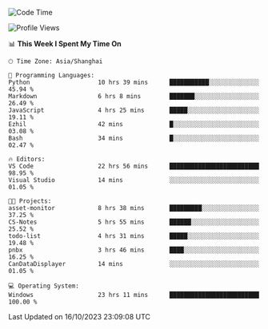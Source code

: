 <!--START_SECTION:waka-->
![Code Time](http://img.shields.io/badge/Code%20Time-1%2C305%20hrs%2031%20mins-blue)

![Profile Views](http://img.shields.io/badge/Profile%20Views-2-blue)

📊 **This Week I Spent My Time On** 

```text
🕑︎ Time Zone: Asia/Shanghai

💬 Programming Languages: 
Python                   10 hrs 39 mins      ███████████░░░░░░░░░░░░░░   45.94 % 
Markdown                 6 hrs 8 mins        ███████░░░░░░░░░░░░░░░░░░   26.49 % 
JavaScript               4 hrs 25 mins       █████░░░░░░░░░░░░░░░░░░░░   19.11 % 
Ezhil                    42 mins             █░░░░░░░░░░░░░░░░░░░░░░░░   03.08 % 
Bash                     34 mins             █░░░░░░░░░░░░░░░░░░░░░░░░   02.47 % 

🔥 Editors: 
VS Code                  22 hrs 56 mins      █████████████████████████   98.95 % 
Visual Studio            14 mins             ░░░░░░░░░░░░░░░░░░░░░░░░░   01.05 % 

🐱‍💻 Projects: 
asset-monitor            8 hrs 38 mins       █████████░░░░░░░░░░░░░░░░   37.25 % 
CS-Notes                 5 hrs 55 mins       ██████░░░░░░░░░░░░░░░░░░░   25.52 % 
todo-list                4 hrs 31 mins       █████░░░░░░░░░░░░░░░░░░░░   19.48 % 
pnbx                     3 hrs 46 mins       ████░░░░░░░░░░░░░░░░░░░░░   16.25 % 
CanDataDisplayer         14 mins             ░░░░░░░░░░░░░░░░░░░░░░░░░   01.05 % 

💻 Operating System: 
Windows                  23 hrs 11 mins      █████████████████████████   100.00 % 
```


 Last Updated on 16/10/2023 23:09:08 UTC
<!--END_SECTION:waka-->